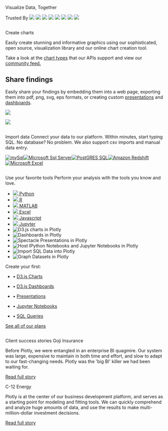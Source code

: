 Visualize Data, Together

Trusted By
![](../_resources/8e8738e7e824ed14b8b604cba03a043a.png)
![](../_resources/43f68b6de3fdc1db9c21e98bacb54d78.png)
![](../_resources/5ef9745c37e518531cefd0e43e13a7ca.png)
![](../_resources/caaddf4beced46c97d3548c22545db6c.png)
![](../_resources/e98fcf4d2fa4828ae633ec7e068e8cf6.png)
![](../_resources/fbab204d349203e2b5fbe41fe26b1f34.png)
![](../_resources/508ad0f28e6be66fc38217ad02a8d510.png)
![](../_resources/b160607cf337a73c72dc83f7b50359e8.png)

##

Create charts

Easily create stunning and informative graphics using our sophisticated, open source, visualization library and our online chart creation tool.

Take a look at the [chart types](https://plot.ly/api) that our APIs support and view our [community feed.](https://plot.ly/feed/)

## Share findings

Easily share your findings by embedding them into a web page, exporting them into pdf, png, svg, eps formats, or creating custom [presentations](https://plot.ly/powerpoint-online/) and [dashboards](https://plot.ly/dashboards/).

![](../_resources/9729e3ffc2c565c3a354b3fcd17726d2.png)

![](../_resources/a86315fcde09fa3d0ce7243c07fb5880.png)

##

Import data
Connect your data to our platform. Within minutes, start typing SQL.
No database? No problem. We also support csv imports and manual data entry.

[![mySql](../_resources/ded526d1be45dd305d23317f2968bd59.png)](http://help.plot.ly/database-connectors/mysql/)[![Microsoft Sql Server](../_resources/a280a85e613c794699ad2ef3bc083231.png)](http://help.plot.ly/database-connectors/mssql/)[![PostGRES SQL](../_resources/f8711bbcb8209c63b5877d2ba69878cc.png)](http://help.plot.ly/database-connectors/postgres/)[![Amazon Redshift](../_resources/e5677e629aa9430815b823525590f9f7.png)](http://help.plot.ly/database-connectors/)[![Microsoft Excel](../_resources/c1ceb0a2c316592a44adb0afad308a7a.png)](http://help.plot.ly/make-a-plot-from-excel/)

##

Use your favorite tools
Perform your analysis with the tools you know and love.

- [ ![](../_resources/4429a08541c705440a715f547e68a532.png)   Python](https://plot.ly/python/getting-started/)
- [ ![](../_resources/94bd3af59b2b835a9671fd38fb8225a0.png)   R](https://plot.ly/r/getting-started/)
- [ ![](../_resources/cd527226bee724497f628dc298eb3778.png)   MATLAB](https://plot.ly/matlab/getting-started/)
- [ ![](../_resources/298099099ca1293e9dd0dcbe664e207c.png)   Excel](https://plot.ly/create/)
- [ ![](../_resources/0ccd70e7197688ade6550e60ec36ac19.png)   Javascript](https://plot.ly/javascript/getting-started/)
- [ ![](../_resources/bef1f86e56a461bec16cab0f3175f59a.png)   Jupyter](https://plot.ly/ipython-notebooks/)
- ![D3.js charts in Plotly](../_resources/36548ea16039f085a25ff98f5d285cbd.png)
- ![Dashboards in Plotly](../_resources/ee17817d6ca65d74db4917be2536ed3d.png)
- ![Spectacle Presentations in Plotly](../_resources/281d46a75b653ad62528f6cb49b4263a.png)
- ![Host IPython Notebooks and Jupyter Notebooks in Plotly](../_resources/f26a86d20047151bc28a18c7b0d0b7b6.png)
- ![Import SQL Data into Plotly](../_resources/6cabfa3a52450c8f52c353fd03bb006a.png)
- ![Graph Datasets in Plotly](../_resources/9d2dd9ad7ad1dc9997b26b25c6df444e.png)

Create your first:

- • [D3.js Charts](https://plot.ly/create/)

- • [D3.js Dashboards](https://plot.ly/dashboard/create/)

- • [Presentations](https://plot.ly/powerpoint-online/)

- • [Jupyter Notebooks](https://plot.ly/organize/home?create=notebook)

- • [SQL Queries](https://plot.ly/create/?upload=sql)

[See all of our plans](https://plot.ly/products/cloud/)

##

Client success stories
Goji Insurance

Before Plotly, we were entangled in an enterprise BI quagmire. Our system was large, expensive to maintain in both time and effort, and slow to adapt to our fast-changing needs. Plotly was the 'big BI' killer we had been waiting for.

[Read full story](https://plot.ly/products/enterprise/customer-stories/goji/)

C-12 Energy

Plotly is at the center of our business development platform, and serves as a starting point for modeling and fitting tools. We can quickly comprehend and analyze huge amounts of data, and use the results to make multi-million-dollar investment decisions.

[Read full story](https://plot.ly/products/enterprise/customer-stories/c12-energy/)